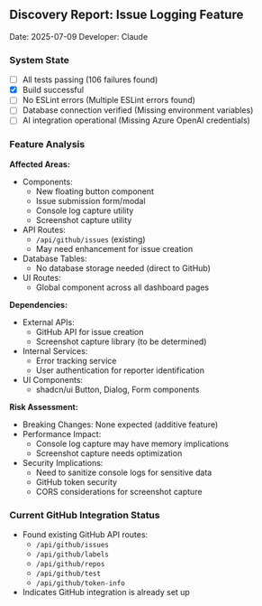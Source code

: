## Discovery Report: Issue Logging Feature
Date: 2025-07-09
Developer: Claude

### System State
- [ ] All tests passing (106 failures found)
- [x] Build successful  
- [ ] No ESLint errors (Multiple ESLint errors found)
- [ ] Database connection verified (Missing environment variables)
- [ ] AI integration operational (Missing Azure OpenAI credentials)

### Feature Analysis
**Affected Areas:**
- Components: 
  - New floating button component
  - Issue submission form/modal
  - Console log capture utility
  - Screenshot capture utility
- API Routes: 
  - `/api/github/issues` (existing)
  - May need enhancement for issue creation
- Database Tables: 
  - No database storage needed (direct to GitHub)
- UI Routes: 
  - Global component across all dashboard pages

**Dependencies:**
- External APIs: 
  - GitHub API for issue creation
  - Screenshot capture library (to be determined)
- Internal Services: 
  - Error tracking service
  - User authentication for reporter identification
- UI Components: 
  - shadcn/ui Button, Dialog, Form components

**Risk Assessment:**
- Breaking Changes: None expected (additive feature)
- Performance Impact: 
  - Console log capture may have memory implications
  - Screenshot capture needs optimization
- Security Implications: 
  - Need to sanitize console logs for sensitive data
  - GitHub token security
  - CORS considerations for screenshot capture

### Current GitHub Integration Status
- Found existing GitHub API routes:
  - `/api/github/issues`
  - `/api/github/labels`
  - `/api/github/repos`
  - `/api/github/test`
  - `/api/github/token-info`
- Indicates GitHub integration is already set up